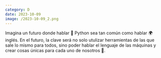 ```yaml
--- 
category: D 
date: 2023-10-09 
image: /2023-10-09_2.png 
--- 
```


Imagina un futuro donde hablar 🐍 Python sea tan común como hablar 🌍 inglés. En el futuro, la clave será no solo utulizar herramientas de las que sale lo mismo para todos, sino poder hablar el lenguaje de las máquinas y crear cosas únicas para cada uno de nosotros 🚀.